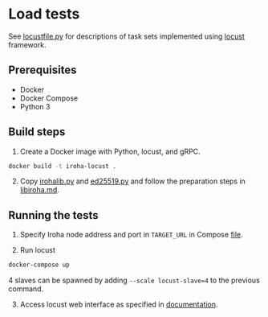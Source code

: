 # Load tests

See [locustfile.py](locustfile.py) for descriptions of task sets implemented using [locust](https://github.com/locustio/locust) framework.

## Prerequisites

 * Docker
 * Docker Compose
 * Python 3

## Build steps

1. Create a Docker image with Python, locust, and gRPC.
```sh
docker build -t iroha-locust .
```

2. Copy [irohalib.py](https://github.com/hyperledger/iroha/blob/master/example/python/irohalib.py) and [ed25519.py](https://github.com/hyperledger/iroha/blob/master/example/python/ed25519.py) and follow the preparation steps in [libiroha.md](https://github.com/hyperledger/iroha/blob/master/example/python/irohalib.md).

## Running the tests

1. Specify Iroha node address and port in `TARGET_URL` in Compose [file](docker-compose.yml).

2. Run locust
```sh
docker-compose up
```
4 slaves can be spawned by adding `--scale locust-slave=4` to the previous command.

3. Access locust web interface as specified in [documentation](https://docs.locust.io/en/stable/quickstart.html#open-up-locust-s-web-interface).

